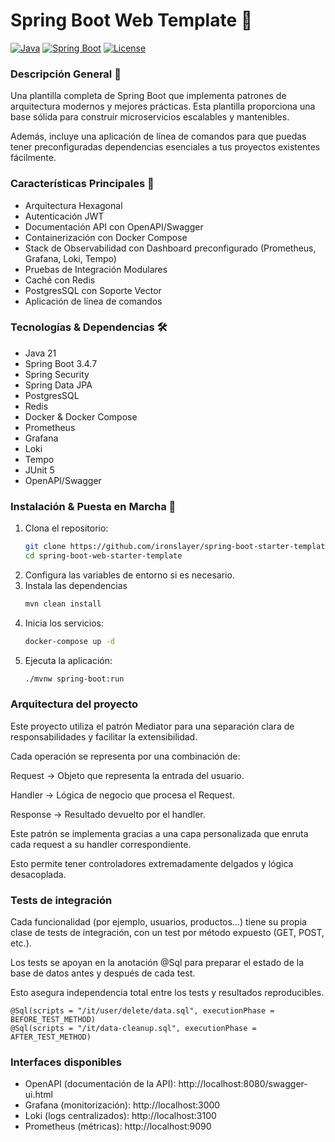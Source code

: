 # Spring Boot Web Template 🚀

[![Java](https://img.shields.io/badge/Java-21-orange.svg)](https://openjdk.java.net/)
[![Spring Boot](https://img.shields.io/badge/Spring%20Boot-3.4.7-brightgreen.svg)](https://spring.io/projects/spring-boot)
[![License](https://img.shields.io/badge/License-Commercial-red.svg)](LICENSE.txt)


### Descripción General 🌟

Una plantilla completa de Spring Boot que implementa patrones de arquitectura modernos y mejores prácticas. Esta
plantilla proporciona una base sólida para construir microservicios escalables y mantenibles.

Además, incluye una aplicación de línea de comandos para que puedas tener preconfiguradas dependencias esenciales a tus
proyectos
existentes fácilmente.

### Características Principales 🔑

- Arquitectura Hexagonal
- Autenticación JWT
- Documentación API con OpenAPI/Swagger
- Containerización con Docker Compose
- Stack de Observabilidad con Dashboard preconfigurado (Prometheus, Grafana, Loki, Tempo)
- Pruebas de Integración Modulares
- Caché con Redis
- PostgresSQL con Soporte Vector
- Aplicación de línea de comandos

### Tecnologías & Dependencias 🛠️

- Java 21
- Spring Boot 3.4.7
- Spring Security
- Spring Data JPA
- PostgresSQL
- Redis
- Docker & Docker Compose
- Prometheus
- Grafana
- Loki
- Tempo
- JUnit 5
- OpenAPI/Swagger

### Instalación & Puesta en Marcha 🚀

1. Clona el repositorio:
   ```bash
   git clone https://github.com/ironslayer/spring-boot-starter-template.git
   cd spring-boot-web-starter-template
   ```
2. Configura las variables de entorno si es necesario.
3. Instala las dependencias
   ```bash
   mvn clean install
   ```
4. Inicia los servicios:
   ```bash
   docker-compose up -d
   ```
5. Ejecuta la aplicación:
   ```bash
   ./mvnw spring-boot:run
   ```

### Arquitectura del proyecto

Este proyecto utiliza el patrón Mediator para una separación clara de responsabilidades y facilitar la extensibilidad.

Cada operación se representa por una combinación de:

Request → Objeto que representa la entrada del usuario.

Handler → Lógica de negocio que procesa el Request.

Response → Resultado devuelto por el handler.

Este patrón se implementa gracias a una capa personalizada que enruta cada request a su handler correspondiente.

Esto permite tener controladores extremadamente delgados y lógica desacoplada.

### Tests de integración

Cada funcionalidad (por ejemplo, usuarios, productos...) tiene su propia clase de tests de integración, con un test por
método expuesto (GET, POST, etc.).

Los tests se apoyan en la anotación @Sql para preparar el estado de la base de datos antes y después de cada test.

Esto asegura independencia total entre los tests y resultados reproducibles.

   ```
@Sql(scripts = "/it/user/delete/data.sql", executionPhase = BEFORE_TEST_METHOD)
@Sql(scripts = "/it/data-cleanup.sql", executionPhase = AFTER_TEST_METHOD)
   ```

### Interfaces disponibles

- OpenAPI (documentación de la API): http://localhost:8080/swagger-ui.html
- Grafana (monitorización): http://localhost:3000
- Loki (logs centralizados): http://localhost:3100
- Prometheus (métricas): http://localhost:9090




